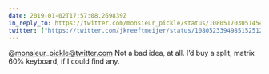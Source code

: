 ```yaml
---
date: 2019-01-02T17:57:08.269839Z
in_reply_to: https://twitter.com/monsieur_pickle/status/1080517030514544640
twitter: ["https://twitter.com/jkreeftmeijer/status/1080523394985152512"]
---
```

@monsieur_pickle@twitter.com Not a bad idea, at all. I’d buy a split, matrix 60% keyboard, if I could find any. 
